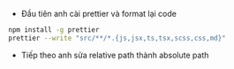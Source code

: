 - Đầu tiên anh cài prettier và format lại code

```bash
npm install -g prettier
prettier --write "src/**/*.{js,jsx,ts,tsx,scss,css,md}"
```

- Tiếp theo anh sửa relative path thành absolute path
